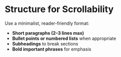 # Structure for Scrollability

Use a minimalist, reader-friendly format:

* **Short paragraphs (2–3 lines max)**
* **Bullet points or numbered lists** when appropriate
* **Subheadings** to break sections
* **Bold important phrases** for emphasis

